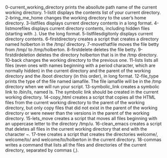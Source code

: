 0-current_working_directory prints the absollute path name of the current working directory. 1-listit displays the contents list of your current directory. 2-bring_me_home changes the working directory to the user’s home directory. 3-listfiles displays current directory contents in a long format. 4-listmorefiles displays current directory contents, including hidden files (starting with .). Use the long format. 5-listfilesdigitonly displays current directory contents. 6-firstdirectory creates a script that creates a directory named holberton in the /tmp/ directory. 7-movethatfile moves the file betty from /tmp/ to /tmp/holberton. 8-firstdelete deletes the file betty. 9-firstdirdeletion deletes the directory holberton that is in the /tmp directory. 10-back changes the working directory to the previous one. 11-lists lists all files (even ones with names beginning with a period character, which are normally hidden) in the current directory and the parent of the working directory and the /boot directory (in this order), in long format. 12-file_type prints the type of the file named iamafile. The file iamafile will be in the /tmp directory when we will run your script. 13-symbolic_link creates a symbolic link to /bin/ls, named ls. The symbolic link should be created in the current working directory. 14-copy_html creates a script that copies all the HTML files from the current working directory to the parent of the working directory, but only copy files that did not exist in the parent of the working directory or were newer than the versions in the parent of the working directory. 15-lets_move creates a script that moves all files beginning with an uppercase letter to the directory /tmp/u. 16-clean_emacs creates a script that deletes all files in the current working directory that end with the character ~. 17-tree creates a script that creates the directories welcome/, welcome/to/ and welcome/to/holberton in the current directory. 18-commas writes a command that lists all the files and directories of the current directory, separated by commas (,).